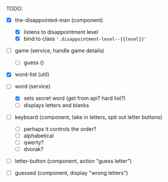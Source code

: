 TODO:

- [x] the-disappointed-man (component) 
    - [x] listens to disappointment level
    - [x] bind to class `'.disappointment-level--{{level}}'`
- [ ] game (service, handle game details)
    - [ ] guess ()
- [x] word-list (util)
- [ ] word (service)
    - [x] sets secret word (get from api? hard list?)
    - [ ] displays letters and blanks
- [ ] keyboard (component, take in letters, spit out letter buttons)
    - [ ] perhaps it controls the order?
    - [ ] alphabetical
    - [ ] qwerty?
    - [ ] dvorak?
- [ ] letter-button (component, action "guess letter")
- [ ] guessed (component, display "wrong letters")


